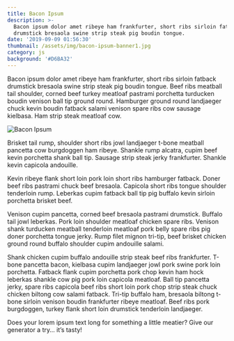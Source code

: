```yaml
---
title: Bacon Ipsum
description: >-
  Bacon ipsum dolor amet ribeye ham frankfurter, short ribs sirloin fatback
  drumstick bresaola swine strip steak pig boudin tongue.
date: '2019-09-09 01:56:30'
thumbnail: /assets/img/bacon-ipsum-banner1.jpg
category: js
background: '#D6BA32'
---
```

Bacon ipsum dolor amet ribeye ham frankfurter, short ribs sirloin fatback drumstick bresaola swine strip steak pig boudin tongue. Beef ribs meatball tail shoulder, corned beef turkey meatloaf pastrami porchetta turducken boudin venison ball tip ground round. Hamburger ground round landjaeger chuck kevin boudin fatback salami venison spare ribs cow sausage kielbasa. Ham strip steak meatloaf cow.

![Bacon Ipsum](/assets/img/bacon-ipsum-banner1.jpg)

Brisket tail rump, shoulder short ribs jowl landjaeger t-bone meatball pancetta cow burgdoggen ham ribeye. Shankle rump alcatra, cupim beef kevin porchetta shank ball tip. Sausage strip steak jerky frankfurter. Shankle kevin capicola andouille.

Kevin ribeye flank short loin pork loin short ribs hamburger fatback. Doner beef ribs pastrami chuck beef bresaola. Capicola short ribs tongue shoulder tenderloin rump. Leberkas cupim fatback ball tip pig buffalo kevin sirloin porchetta brisket beef.

Venison cupim pancetta, corned beef bresaola pastrami drumstick. Buffalo tail jowl leberkas. Pork loin shoulder meatloaf chicken spare ribs. Venison shank turducken meatball tenderloin meatloaf pork belly spare ribs pig doner porchetta tongue jerky. Rump filet mignon tri-tip, beef brisket chicken ground round buffalo shoulder cupim andouille salami.

Shank chicken cupim buffalo andouille strip steak beef ribs frankfurter. T-bone pancetta bacon, kielbasa cupim landjaeger jowl pork swine pork loin porchetta. Fatback flank cupim porchetta pork chop kevin ham hock leberkas shankle cow pig pork loin capicola meatloaf. Ball tip pancetta jerky, spare ribs capicola beef ribs short loin pork chop strip steak chuck chicken biltong cow salami fatback. Tri-tip buffalo ham, bresaola biltong t-bone sirloin venison boudin frankfurter ribeye meatloaf. Beef ribs pork burgdoggen, turkey flank short loin drumstick tenderloin landjaeger.

Does your lorem ipsum text long for something a little meatier? Give our generator a try… it’s tasty!
